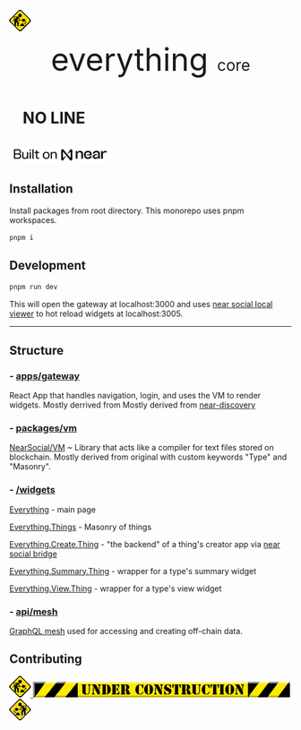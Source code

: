 <span><a href="http://www.textfiles.com/underconstruction" align="center">
<img src="./assets/dig_left.gif" />
</a>

</span>
<p align="center" ><span style="font-size: 4em;">
  everything
  </span><span style="font-size: 2em;">
  core
</span>
</p>

<div id="user-content-toc">
  <ul>
    <summary><h1 style="display: inline-block;">NO LINE</h1></summary>
  </ul>
</div>

<img src="./assets/built_on.png" height="32" />



## Installation

Install packages from root directory. This monorepo uses pnpm workspaces.

```bash
pnpm i
```

## Development

```bash
pnpm run dev
```

This will open the gateway at localhost:3000 and uses [near social local viewer](https://github.com/wpdas/near-social-local-viewer) to hot reload widgets at localhost:3005.


---

## Structure

### - [apps/gateway](./apps/gateway/README.md)

React App that handles navigation, login, and uses the VM to render widgets. Mostly derrived from  Mostly derived from [near-discovery](https://github.com/near/near-discovery)

### - [packages/vm](./packages/vm/README.md)

[NearSocial/VM](https://github.com/NearSocial/VM) ~ Library that acts like a compiler for text files stored on blockchain. Mostly derived from original with custom keywords "Type" and "Masonry".

### - [/widgets](./widgets/)

[Everything](./widgets/Everything.jsx) - main page

[Everything.Things](./widgets/Everything.Things.jsx) - Masonry of things

[Everything.Create.Thing](./widgets/Everything.Create.Thing) - "the backend" of a thing's creator app via [near social bridge](https://github.com/wpdas/near-social-bridge)

[Everything.Summary.Thing](./widgets/Everything.Summary.Thing) - wrapper for a type's summary widget

[Everything.View.Thing](./widgets/Everything.View.Thing) - wrapper for a type's view widget

### - [api/mesh](./api/mesh/README.md)

[GraphQL mesh](https://the-guild.dev/graphql/mesh) used for accessing and creating off-chain data.


## Contributing

<a href="http://www.textfiles.com/underconstruction">
<span>
<img src="./assets/dig_left.gif" />
<img src="./assets/construction_banner.gif" />
<img src="./assets/dig_right.gif" />
</span>
</a>
